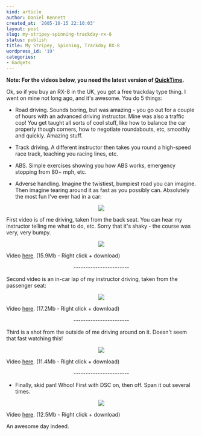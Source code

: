 ```yaml
---
kind: article
author: Daniel Kennett
created_at: '2005-10-15 22:10:03'
layout: post
slug: my-stripey-spinning-trackday-rx-8
status: publish
title: My Stripey, Spinning, Trackday RX-8
wordpress_id: '19'
categories:
- Gadgets
---
```


<b>Note: For the videos below, you need the latest version of <a href="http://www.apple.com/quicktime/download/">QuickTime</a>. </b>

Ok, so if you buy an RX-8 in the UK, you get a free trackday type thing. I went on mine not long ago, and it's awesome. You do 5 things:

- Road driving. Sounds boring, but was amazing - you go out for a couple of hours with an advanced driving instructor. Mine was also a traffic cop! You get taught all sorts of cool stuff, like how to balance the car properly though corners, how to negotiate roundabouts, etc, smoothly and quickly. Amazing stuff.

- Track driving. A different instructor then takes you round a high-speed race track, teaching you racing lines, etc. 

- ABS. Simple exercises showing you how ABS works, emergency stopping from 80+ mph, etc. 

- Adverse handling. Imagine the twistiest, bumpiest road you can imagine. Then imagine tearing around it as fast as you possibly can. Absolutely the most fun I've ever had in a car: 

<center><img src="http://ikennd.ac/pictures/prodrive/adv_outside.jpg"/></center>

First video is of me driving, taken from the back seat. You can hear my instructor telling me what to do, etc. Sorry that it's shaky - the course was very, very bumpy. 

<center><img src="http://ikennd.ac/pictures/prodrive/adv_inside.jpg"/></center>

Video <a href="http://ikennd.ac/pictures/prodrive/RX8-ADV_me.mp4">here</a>. (15.9Mb - Right click + download)

<center>-----------------------</center>

Second video is an in-car lap of my instructor driving, taken from the passenger seat: 

<center><img src="http://ikennd.ac/pictures/prodrive/adv_inside2.jpg"/></center>

Video <a href="http://ikennd.ac/pictures/prodrive/RX8-ADV_ins.mp4">here</a>. (17.2Mb - Right click + download)

<center>-----------------------</center>

Third is a shot from the outside of me driving around on it. Doesn't seem that fast watching this! 

<center><img src="http://ikennd.ac/pictures/prodrive/adv_outside2.jpg"/></center>

Video <a href="http://ikennd.ac/pictures/prodrive/RX8-ADV_outside.mp4">here</a>. (11.4Mb - Right click + download)

<center>-----------------------</center>

- Finally, skid pan! Whoo! First with DSC on, then off. Span it out several times. 

<center><img src="http://ikennd.ac/pictures/prodrive/skid.jpg"/></center>

Video <a href="http://ikennd.ac/pictures/prodrive/RX8-TCS.mp4">here</a>. (12.5Mb - Right click + download)

An awesome day indeed. 